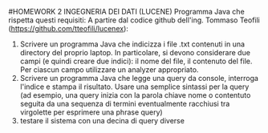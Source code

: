 #HOMEWORK 2 INGEGNERIA DEI DATI (LUCENE)
Programma Java che rispetta questi requisiti:
A partire dal codice github dell'ing. Tommaso Teofili (https://github.com/tteofili/lucenex):
1) Scrivere un programma Java che indicizza i file .txt contenuti in una directory del proprio laptop. In particolare, si devono considerare due campi
   (e quindi creare due indici): il nome del file, il contenuto del file. Per ciascun campo utilizzare un analyzer appropriato.
2) Scrivere un programma Java che legge una query da console, interroga l'indice e stampa il risultato. Usare una semplice sintassi per la query
   (ad esempio, una query inizia con la parola chiave nome o contentuto seguita da una sequenza di termini eventualmente racchiusi tra virgolette per esprimere una phrase query)
3) testare il sistema con una decina di query diverse
